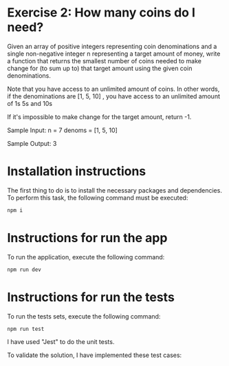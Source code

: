 # Exercise 2: How many coins do I need?

Given an array of positive integers representing coin denominations and a single non-negative integer n  representing a target amount of money, write a function that returns the smallest number of coins needed to make change for (to sum up to) that target amount using the given coin denominations.

Note that you have access to an unlimited amount of coins. In other words, if the denominations are [1, 5, 10] , you have access to an unlimited amount of 1s 5s and 10s

If it's impossible to make change for the target amount, return -1.
  
 Sample Input:
n = 7
denoms = [1, 5, 10]

Sample Output:
3


# Installation instructions

The first thing to do is to install the necessary packages and dependencies. To perform this task, the following command must be executed:

```bash
npm i
```

# Instructions for run the app
To run the application, execute the following command:

```bash
npm run dev
```

# Instructions for run the tests
To run the tests sets, execute the following command:


```bash
npm run test
```

I have used "Jest" to do the unit tests.

To validate the solution, I have implemented these test cases: 
